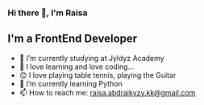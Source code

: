 ### Hi there 👋, I'm Raisa

## I'm a FrontEnd Developer 

- 🔭 I’m currently studying at Jyldyz Academy
- 👯 I love learning and love coding...
- 😊 I love playing table tennis, playing the Guitar
- 🌱 I’m currently learning Python
- 📫 How to reach me: raisa.abdraikyzy.kk@gmail.com




